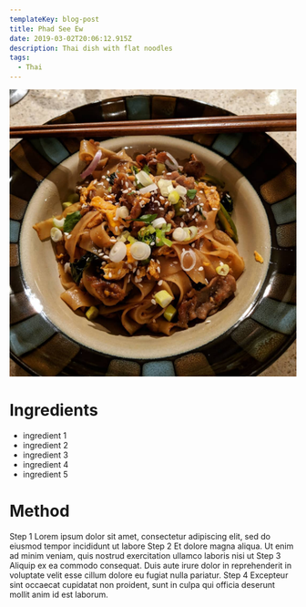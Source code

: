 ```yaml
---
templateKey: blog-post
title: Phad See Ew
date: 2019-03-02T20:06:12.915Z
description: Thai dish with flat noodles
tags:
  - Thai
---
```

![](https://raw.githubusercontent.com/sarahannnicholson/gatsby-starter-netlify-cms/master/static/img/phad_see_ew.jpg)

# Ingredients

* ingredient 1
* ingredient 2
* ingredient 3
* ingredient 4
* ingredient 5

# Method

Step 1
Lorem ipsum dolor sit amet, consectetur adipiscing elit, sed do eiusmod tempor incididunt ut labore 
Step 2
Et dolore magna aliqua. Ut enim ad minim veniam, quis nostrud exercitation ullamco laboris nisi ut 
Step 3
Aliquip ex ea commodo consequat. Duis aute irure dolor in reprehenderit in voluptate velit esse cillum dolore eu fugiat nulla pariatur. 
Step 4
Excepteur sint occaecat cupidatat non proident, sunt in culpa qui officia deserunt mollit anim id est laborum.

